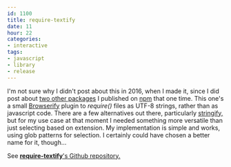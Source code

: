 ```yaml
---
id: 1100
title: require-textify
date: 11
hour: 22
categories:
- interactive
tags:
- javascript
- library
- release
---
```


I'm not sure why I didn't post about this in 2016, when I made it, since I did post about [two other packages](http://blog.agj.cl/2015/12/two-npm-packages/) I published on [npm](https://www.npmjs.com/) that one time. This one's a small [Browserify](http://browserify.org/) plugin to _require()_ files as UTF-8 strings, rather than as javascript code. There are a few alternatives out there, particularly [stringify,](https://johnpostlethwait.github.io/stringify/) but for my use case at that moment I needed something more versatile than just selecting based on extension. My implementation is simple and works, using glob patterns for selection. I certainly could have chosen a better name for it, though...

See [**require-textify**'s Github repository.](https://github.com/agj/require-textify)
